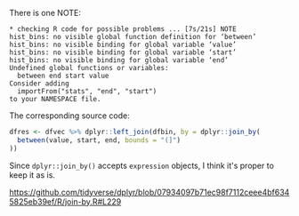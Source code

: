 There is one NOTE:

```
* checking R code for possible problems ... [7s/21s] NOTE
hist_bins: no visible global function definition for ‘between’
hist_bins: no visible binding for global variable ‘value’
hist_bins: no visible binding for global variable ‘start’
hist_bins: no visible binding for global variable ‘end’
Undefined global functions or variables:
  between end start value
Consider adding
  importFrom("stats", "end", "start")
to your NAMESPACE file.
```

The corresponding source code:
```r
dfres <- dfvec %>% dplyr::left_join(dfbin, by = dplyr::join_by(
  between(value, start, end, bounds = "(]")
))
```

Since `dplyr::join_by()` accepts `expression` objects, I think it's proper to 
keep it as is.

https://github.com/tidyverse/dplyr/blob/07934097b71ec98f7112ceee4bf6345825eb39ef/R/join-by.R#L229
